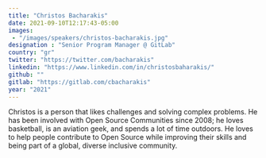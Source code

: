 ```yaml
---
title: "Christos Bacharakis"
date: 2021-09-10T12:17:43-05:00
images:
 - "/images/speakers/christos-bacharakis.jpg"
designation : "Senior Program Manager @ GitLab"
country: "gr"
twitter: "https://twitter.com/bacharakis"
linkedin: "https://www.linkedin.com/in/christosbaharakis/"
github: ""
gitlab: "https://gitlab.com/cbacharakis"
year: "2021"
---
```


Christos is a person that likes challenges and solving complex problems. He has been involved with Open Source Communities since 2008; he loves basketball, is an aviation geek, and spends a lot of time outdoors. He loves to help people contribute to Open Source while improving their skills and being part of a global, diverse inclusive community.